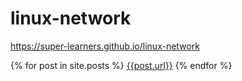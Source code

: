 # linux-network

https://super-learners.github.io/linux-network


{% for post in site.posts %}
[{{post.url}}]({{post.title}})
{% endfor %}
